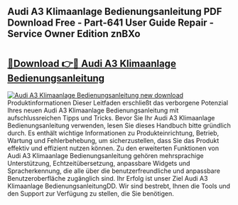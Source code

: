 ## Audi A3 Klimaanlage Bedienungsanleitung PDF Download Free - Part-641 User Guide Repair - Service Owner Edition znBXo

# <h2><a href="http://df2b83e.blite.top/?on=Audi+A3+Klimaanlage+Bedienungsanleitung">🔗Download 👉🔴 Audi A3 Klimaanlage Bedienungsanleitung</a></h2>

[![Audi A3 Klimaanlage Bedienungsanleitung new download](https://i.imgur.com/lujVjoI.png)](http://df2b83e.blite.top/?on=Audi+A3+Klimaanlage+Bedienungsanleitung)
Produktinformationen Dieser Leitfaden erschließt das verborgene Potenzial Ihres neuen Audi A3 Klimaanlage Bedienungsanleitung mit aufschlussreichen Tipps und Tricks. Bevor Sie Ihr Audi A3 Klimaanlage Bedienungsanleitung verwenden, lesen Sie dieses Handbuch bitte gründlich durch. Es enthält wichtige Informationen zu Produkteinrichtung, Betrieb, Wartung und Fehlerbehebung, um sicherzustellen, dass Sie das Produkt effektiv und effizient nutzen können. Zu den erweiterten Funktionen von Audi A3 Klimaanlage Bedienungsanleitung gehören mehrsprachige Unterstützung, Echtzeitübersetzung, anpassbare Widgets und Spracherkennung, die alle über die benutzerfreundliche und anpassbare Benutzeroberfläche zugänglich sind. Ihr Erfolg ist unser Ziel Audi A3 Klimaanlage BedienungsanleitungDD. Wir sind bestrebt, Ihnen die Tools und den Support zur Verfügung zu stellen, die Sie benötigen.
